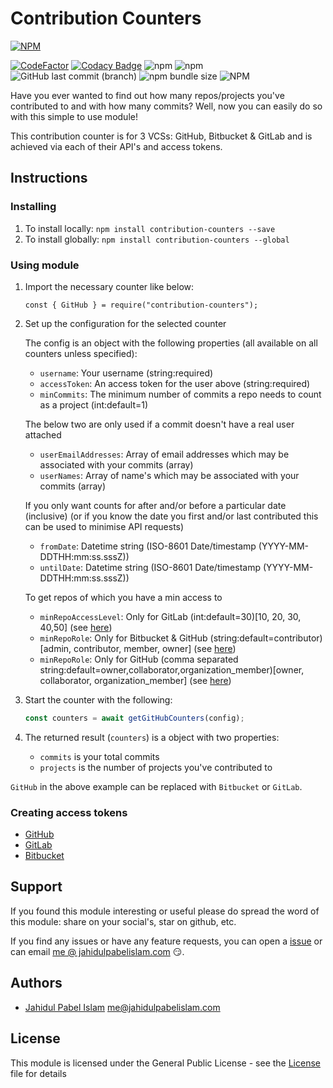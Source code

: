 # Contribution Counters

[![NPM](https://nodei.co/npm/contribution-counters.png?downloads=true&downloadRank=true&stars=true)](https://npmjs.org/package/contribution-counters)

[![CodeFactor](https://www.codefactor.io/repository/github/jahidulpabelislam/contribution-counters/badge?style=flat-square)](https://www.codefactor.io/repository/github/jahidulpabelislam/contribution-counters)
[![Codacy Badge](https://api.codacy.com/project/badge/Grade/b6f7e38aec0c4a8999cd763f73e55a45)](https://app.codacy.com/app/jahidulpabelislam/counters.js?utm_source=github.com&utm_medium=referral&utm_content=jahidulpabelislam/counters.js&utm_campaign=Badge_Grade_Settings)
![npm](https://img.shields.io/npm/v/contribution-counters.svg)
![npm](https://img.shields.io/npm/dm/contribution-counters.svg)
![GitHub last commit (branch)](https://img.shields.io/github/last-commit/jahidulpabelislam/contribution-counters/master.svg?label=last%20activity)
![npm bundle size](https://img.shields.io/bundlephobia/min/contribution-counters.svg)
![NPM](https://img.shields.io/npm/l/contribution-counters.svg)

Have you ever wanted to find out how many repos/projects you've contributed to and with how many commits?
Well, now you can easily do so with this simple to use module!

This contribution counter is for 3 VCSs: GitHub, Bitbucket &amp; GitLab and is achieved via each of their API's and access tokens.

## Instructions

### Installing

1.  To install locally: `npm install contribution-counters --save`
2.  To install globally: `npm install contribution-counters --global`

### Using module

1.  Import the necessary counter like below:

    `const { GitHub } = require("contribution-counters");`

2.  Set up the configuration for the selected counter

    The config is an object with the following properties (all available on all counters unless specified):

    -   `username`: Your username (string:required)
    -   `accessToken`: An access token for the user above (string:required)
    -   `minCommits`: The minimum number of commits a repo needs to count as a project (int:default=1)

    The below two are only used if a commit doesn't have a real user attached

    -   `userEmailAddresses`: Array of email addresses which may be associated with your commits (array)
    -   `userNames`: Array of name's which may be associated with your commits (array)

    If you only want counts for after and/or before a particular date (inclusive) (or if you know the date you first and/or last contributed this can be used to minimise API requests)

    -   `fromDate`: Datetime string (ISO-8601 Date/timestamp (YYYY-MM-DDTHH:mm:ss.sssZ))
    -   `untilDate`: Datetime string (ISO-8601 Date/timestamp (YYYY-MM-DDTHH:mm:ss.sssZ))

    To get repos of which you have a min access to

    -   `minRepoAccessLevel`: Only for GitLab (int:default=30)\[10, 20, 30, 40,50] (see [here](https://docs.gitlab.com/ee/api/members.html))
    -   `minRepoRole`: Only for Bitbucket & GitHub (string:default=contributor)\[admin, contributor, member, owner] (see [here](https://developer.atlassian.com/bitbucket/api/2/reference/resource/repositories/%7Busername%7D))
    -   `minRepoRole`: Only for GitHub (comma separated string:default=owner,collaborator,organization_member)\[owner, collaborator, organization_member] (see [here](https://developer.github.com/v3/repos/#parameters))

3.  Start the counter with the following:

    ```javascript
    const counters = await getGitHubCounters(config);
    ```

4.  The returned result (`counters`) is a object with two properties:

    -   `commits` is your total commits
    -   `projects` is the number of projects you've contributed to

`GitHub` in the above example can be replaced with `Bitbucket` or `GitLab`.

### Creating access tokens

-   [GitHub](https://help.github.com/en/articles/creating-a-personal-access-token-for-the-command-line)
-   [GitLab](https://docs.gitlab.com/ee/user/profile/personal_access_tokens.html#creating-a-personal-access-token)
-   [Bitbucket](https://confluence.atlassian.com/bitbucketserver/personal-access-tokens-939515499.html)

## Support

If you found this module interesting or useful please do spread the word of this module: share on your social's, star on github, etc.

If you find any issues or have any feature requests, you can open a [issue](https://github.com/jahidulpabelislam/contribution-counters/issues) or can email [me @ jahidulpabelislam.com](mailto:me@jahidulpabelislam.com) :smirk:.

## Authors

-   [Jahidul Pabel Islam](https://jahidulpabelislam.com/) [<me@jahidulpabelislam.com>](mailto:me@jahidulpabelislam.com)

## License

This module is licensed under the General Public License - see the [License](LICENSE.md) file for details
